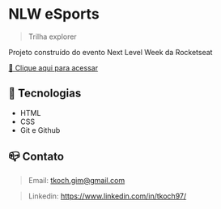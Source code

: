 # NLW eSports

>Trilha explorer

Projeto construído do evento Next Level Week da Rocketseat

[🔗 Clique aqui para acessar](https://tkoch97.github.io/nlw-esports-explorer)

## 🔧 Tecnologias

- HTML
- CSS
- Git e Github

## 📪 Contato

>Email: tkoch.gim@gmail.com

>Linkedin: https://www.linkedin.com/in/tkoch97/